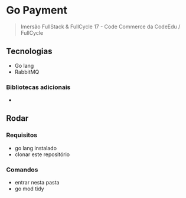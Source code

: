 # Go Payment

> Imersão FullStack & FullCycle 17 - Code Commerce da CodeEdu / FullCycle

## Tecnologias

- Go lang
- RabbitMQ

### Bibliotecas adicionais

-

## Rodar

### Requisitos

- go lang instalado
- clonar este repositório

### Comandos

- entrar nesta pasta
- go mod tidy
<!-- - go run cmd/payment/main.go -->
